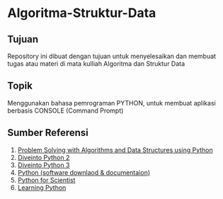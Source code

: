 # Algoritma-Struktur-Data

## Tujuan
Repository ini dibuat dengan tujuan untuk menyelesaikan dan membuat tugas atau materi di mata kulliah Algoritma dan Struktur Data

## Topik
Menggunakan bahasa pemrograman PYTHON, untuk membuat aplikasi berbasis CONSOLE (Command Prompt)

## Sumber Referensi
1. [Problem Solving with Algorithms and Data Structures using Python](http://interactivepython.org/runestone/static/pythonds/index.html)
2. [Diveinto Python 2](http://www.diveintopython.net/toc/index.html)
3. [Diveinto Python 3](http://www.diveintopython3.net)
4. [Python (software downlaod & documentaion) ](http://www.python.org)
5. [Python for Scientist](https://bana.web.id/python)
6. [Learning Python](https://www.tutorialspoint.com)
